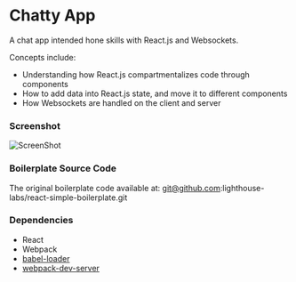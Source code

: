 Chatty App
=====================

A chat app intended hone skills with React.js and Websockets. 

Concepts include:
- Understanding how React.js compartmentalizes code through components
- How to add data into React.js state, and move it to different components
- How Websockets are handled on the client and server

### Screenshot

![ScreenShot](https://{https://ibb.co/i2cCNw}) 

### Boilerplate Source Code

The original boilerplate code available at: git@github.com:lighthouse-labs/react-simple-boilerplate.git

### Dependencies

* React
* Webpack
* [babel-loader](https://github.com/babel/babel-loader)
* [webpack-dev-server](https://github.com/webpack/webpack-dev-server)
